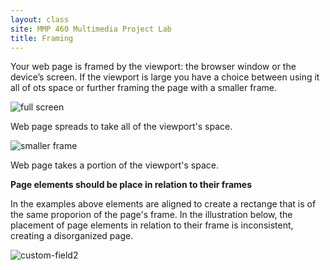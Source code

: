 ```yaml
---
layout: class
site: MMP 460 Multimedia Project Lab
title: Framing
---
```


Your web page is framed by the viewport: the browser window or the device’s screen. If the viewport is large you have a choice between using it all of ots space or further framing the page with a smaller frame.

![full screen]({{site.url}}/mmp460/assets/full-screen.gif)

Web page spreads to take all of the viewport's space.

![smaller frame]({{site.url}}/mmp460/assets/small-frame.gif)

Web page takes a portion of the viewport's space.



**Page elements should be place in relation to their frames** 

In the examples above elements are aligned to create a rectange that is of the same proporion of the page's frame. In the illustration below, the placement of page elements in relation to their frame is inconsistent, creating a disorganized page.

![custom-field2]({{site.url}}/mmp460/assets/no-alignment.gif)
